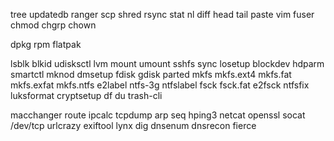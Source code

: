 tree
updatedb
ranger
scp
shred
rsync
stat
nl
diff
head
tail
paste
vim
fuser
chmod
chgrp
chown

dpkg
rpm
flatpak

lsblk
blkid
udisksctl
lvm
mount
umount
sshfs
sync
losetup
blockdev
hdparm
smartctl
mknod
dmsetup
fdisk
gdisk
parted
mkfs
mkfs.ext4
mkfs.fat
mkfs.exfat
mkfs.ntfs
e2label
ntfs-3g
ntfslabel
fsck
fsck.fat
e2fsck
ntfsfix
luksformat
cryptsetup
df
du
trash-cli

macchanger
route
ipcalc
tcpdump
arp
seq
hping3
netcat
openssl
socat
/dev/tcp
urlcrazy
exiftool
lynx
dig
dnsenum
dnsrecon
fierce
